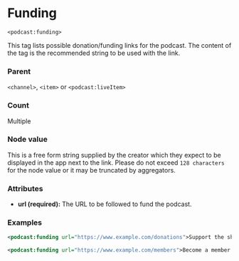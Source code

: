 # Funding

`<podcast:funding>`

This tag lists possible donation/funding links for the podcast. The content of the tag is the recommended string to be used with the link.

### Parent

`<channel>`, `<item>` or `<podcast:liveItem>`

### Count

Multiple

### Node value

This is a free form string supplied by the creator which they expect to be displayed in the app next to the link. Please do not exceed `128 characters` for the node value or it may be truncated by aggregators.

### Attributes

- **url (required):** The URL to be followed to fund the podcast.

### Examples

```xml
<podcast:funding url="https://www.example.com/donations">Support the show!</podcast:funding>
```

```xml
<podcast:funding url="https://www.example.com/members">Become a member!</podcast:funding>
```
